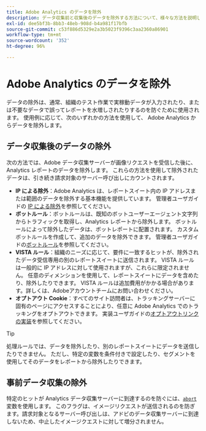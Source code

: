 ```yaml
---
title: Adobe Analytics のデータを除外
description: データ収集前と収集後のデータを除外する方法について、様々な方法を説明します。
exl-id: dee5bf3b-8bb3-48eb-908d-b4a981f17bfb
source-git-commit: c53f886d5329e2a3b5023f9396c3aa2360a86901
workflow-type: tm+mt
source-wordcount: '352'
ht-degree: 96%

---
```


# Adobe Analytics のデータを除外

データの除外は、通常、組織のテスト作業で実稼動データが入力されたり、または不要なデータで誤ってレポートを水増しされたりするのを防ぐために使用されます。 使用例に応じて、次のいずれかの方法を使用して、 Adobe Analytics からデータを除外します。

## データ収集後のデータの除外

次の方法では、Adobe データ収集サーバーが画像リクエストを受信した後に、Analytics レポートのデータを除外します。 これらの方法を使用して除外されたデータは、引き続き請求対象のサーバー呼び出しにカウントされます。

* **IP による除外**：Adobe Analytics は、レポートスイート内の IP アドレスまたは範囲のデータを除外する基本機能を提供しています。 管理者ユーザガイドの [IP による除外](/help/admin/admin/exclude-ip.md)を参照してください。
* **ボットルール**：ボットルールは、既知のボットユーザーエージェント文字列からトラフィックを取得し、Analytics レポートから除外します。 ボットルールによって除外したデータは、ボットレポートに配置されます。 カスタムボットルールを作成して、追加のデータを除外できます。 管理者ユーザガイドの[ボットルール](/help/admin/admin/c-manage-report-suites/c-edit-report-suites/general/bot-removal/bot-rules.md)を参照してください。
* **VISTA ルール**：組織のニーズに応じて、要件に一致するヒットが、除外されたデータ受信専用の別のレポートスイートに送信されます。 VISTA ルールは一般的に IP アドレスに対して使用されますが、これらに限定されません。 任意のディメンションを使用して、レポートスイートにデータを含めたり、除外したりできます。 VISTA ルールは追加費用がかかる場合があります。詳しくは、Adobeアカウントチームにお問い合わせください。
* **オプトアウト Cookie**：すべてのサイト訪問者は、トラッキングサーバーに固有のページにアクセスすることにより、任意に Adobe Analytics でのトラッキングをオプトアウトできます。 実装ユーザガイドの[オプトアウトリンクの実装](/help/implement/js/opt-out.md)を参照してください。

>[!TIP]
>
>処理ルールでは、データを除外したり、別のレポートスイートにデータを送信したりできません。 ただし、特定の変数を条件付きで設定したり、セグメントを使用してそのデータをレポートから除外したりできます。

## 事前データ収集の除外

特定のヒットが Analytics データ収集サーバーに到達するのを防ぐには、[`abort`](/help/implement/vars/config-vars/abort.md) 変数を使用します。 このフラグは、イメージリクエストが送信されるのを防ぎます。請求対象となるサーバー呼び出しは、アドビのデータ収集サーバーに到達しないため、中止したイメージクエストに対して増分されません。
